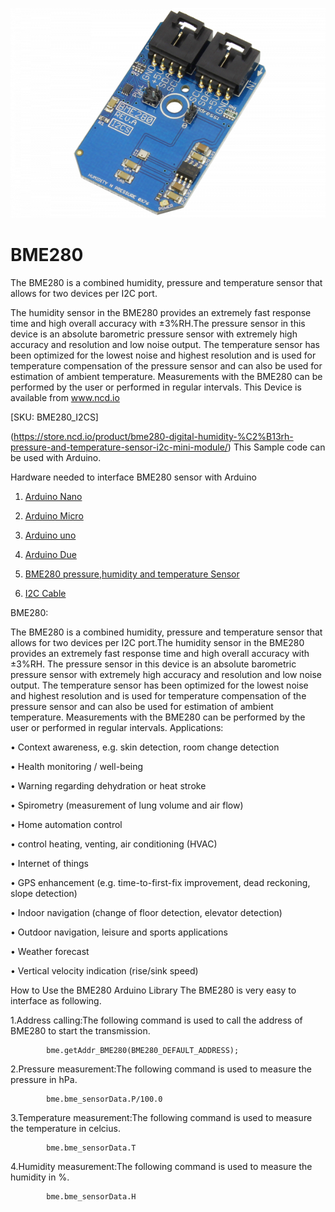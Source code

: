 
[![BME280](BME280_I2C.png)](https://store.ncd.io/product/bme280-digital-humidity-%C2%B13rh-pressure-and-temperature-sensor-i2c-mini-module/)

# BME280

The BME280 is a combined humidity, pressure and temperature sensor that allows for two devices per I2C port.

The humidity sensor in the BME280 provides an extremely fast response time and high overall accuracy with ±3%RH.The pressure sensor in this device is an absolute barometric pressure sensor with extremely high accuracy and resolution and low noise output. The temperature sensor has been optimized for the lowest noise and highest resolution and is used for temperature compensation of the pressure sensor and can also be used for estimation of ambient temperature. Measurements with the BME280 can be performed by the user or performed in regular intervals.
This Device is available from www.ncd.io 

[SKU: BME280_I2CS]

(https://store.ncd.io/product/bme280-digital-humidity-%C2%B13rh-pressure-and-temperature-sensor-i2c-mini-module/)
This Sample code can be used with Arduino.

Hardware needed to interface BME280 sensor with Arduino

1. <a href="https://store.ncd.io/product/i2c-shield-for-arduino-nano/">Arduino Nano</a>

2. <a href="https://store.ncd.io/product/i2c-shield-for-arduino-micro-with-i2c-expansion-port/">Arduino Micro</a>

3. <a href="https://store.ncd.io/product/i2c-shield-for-arduino-uno/">Arduino uno</a>

4. <a href="https://store.ncd.io/product/dual-i2c-shield-for-arduino-due-with-modular-communications-interface/">Arduino Due</a>

5. <a href="https://store.ncd.io/product/bme280-digital-humidity-%C2%B13rh-pressure-and-temperature-sensor-i2c-mini-module/">BME280 pressure,humidity and temperature Sensor</a>

6. <a href="https://store.ncd.io/product/i%C2%B2c-cable/">I2C Cable</a>

BME280:

The BME280 is a combined humidity, pressure and temperature sensor that allows for two devices per I2C port.The humidity sensor in the BME280 provides an extremely fast response time and high overall accuracy with ±3%RH. The pressure sensor in this device is an absolute barometric pressure sensor with extremely high accuracy and resolution and low noise output. The temperature sensor has been optimized for the lowest noise and highest resolution and is used for temperature compensation of the pressure sensor and can also be used for estimation of ambient temperature. Measurements with the BME280 can be performed by the user or performed in regular intervals.
Applications:

• Context awareness, e.g. skin detection, room change detection

• Health monitoring / well-being

   • Warning regarding dehydration or heat stroke

   • Spirometry (measurement of lung volume and air flow)

• Home automation control

   • control heating, venting, air conditioning (HVAC)

• Internet of things

• GPS enhancement (e.g. time-to-first-fix improvement, dead reckoning, slope detection)

• Indoor navigation (change of floor detection, elevator detection)

• Outdoor navigation, leisure and sports applications

• Weather forecast

• Vertical velocity indication (rise/sink speed)


How to Use the BME280 Arduino Library
The BME280 is very easy to interface as following.

1.Address calling:The following command is used to call the address of BME280 to start the transmission.

            bme.getAddr_BME280(BME280_DEFAULT_ADDRESS);  

2.Pressure measurement:The following command is used to measure the pressure in hPa.            
            
            bme.bme_sensorData.P/100.0

3.Temperature measurement:The following command is used to measure the temperature in celcius.

            bme.bme_sensorData.T
            
4.Humidity measurement:The following command is used to measure the humidity in %.

            bme.bme_sensorData.H
